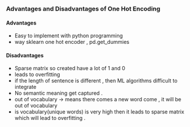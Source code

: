 ### Advantages and Disadvantages of One Hot Encoding

#### Advantages
- Easy to implement with python programming
- way sklearn one hot encoder   ,   pd.get_dummies 



#### Disadvantages
- Sparse matrix so created have a lot of 1 and 0
- leads to overfitting
- if the length of sentence is different , then ML algorithms difficult to integrate
- No semantic meaning get captured .
- out of vocabulary -> means there comes a new word come , it will be out of vocabulary
- is vocabulary(unique words) is very high then it leads to sparse matrix which will lead to overfitting .


